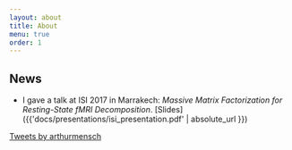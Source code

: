 ```yaml
---
layout: about
title: About
menu: true
order: 1
---
```


## News

- I gave a talk at ISI 2017 in Marrakech: *Massive Matrix Factorization for Resting-State fMRI Decomposition*. [Slides]({{'docs/presentations/isi_presentation.pdf' | absolute_url }})

<a class="twitter-timeline" data-lang="en" data-width="500" data-tweet-limit="3" data-dnt="true" href="https://twitter.com/arthurmensch">Tweets by arthurmensch</a> <script async src="//platform.twitter.com/widgets.js" charset="utf-8"></script>

